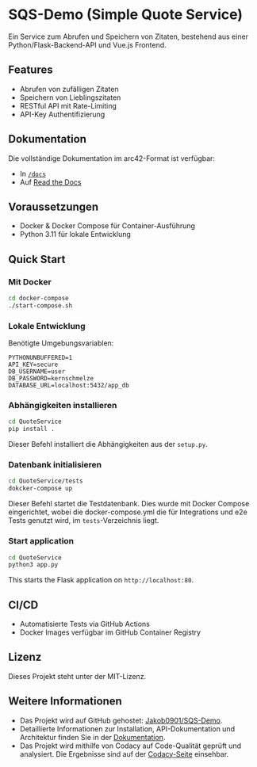 # SQS-Demo (Simple Quote Service)

Ein Service zum Abrufen und Speichern von Zitaten, bestehend aus einer Python/Flask-Backend-API und Vue.js Frontend.

## Features

- Abrufen von zufälligen Zitaten
- Speichern von Lieblingszitaten
- RESTful API mit Rate-Limiting
- API-Key Authentifizierung

## Dokumentation

Die vollständige Dokumentation im arc42-Format ist verfügbar:

- In [`/docs`](https://sqs-demo.readthedocs.io/en/latest/arc42/arc42-documentation-EN/#)
- Auf [Read the Docs](https://sqs-demo.readthedocs.io/)

## Voraussetzungen

- Docker & Docker Compose für Container-Ausführung
- Python 3.11 für lokale Entwicklung

## Quick Start

### Mit Docker

```bash
cd docker-compose
./start-compose.sh
```

### Lokale Entwicklung

Benötigte Umgebungsvariablen:

```env
PYTHONUNBUFFERED=1
API_KEY=secure
DB_USERNAME=user
DB_PASSWORD=kernschmelze
DATABASE_URL=localhost:5432/app_db
```

### Abhängigkeiten installieren

```bash
cd QuoteService
pip install .
```

Dieser Befehl installiert die Abhängigkeiten aus der `setup.py`.

### Datenbank initialisieren

```bash
cd QuoteService/tests
dokcker-compose up
```

Dieser Befehl startet die Testdatenbank. 
Dies wurde mit Docker Compose eingerichtet, wobei die docker-compose.yml die für Integrations und e2e Tests genutzt wird, im `tests`-Verzeichnis liegt.

### Start application

```bash
cd QuoteService
python3 app.py
```

This starts the Flask application on `http://localhost:80`.

## CI/CD

- Automatisierte Tests via GitHub Actions
- Docker Images verfügbar im GitHub Container Registry

## Lizenz

Dieses Projekt steht unter der MIT-Lizenz.

## Weitere Informationen

- Das Projekt wird auf GitHub gehostet: [Jakob0901/SQS-Demo](https://github.com/Jakob0901/SQS-Demo).
- Detaillierte Informationen zur Installation, API-Dokumentation und Architektur finden Sie in der [Dokumentation](https://sqs-demo.readthedocs.io/).
- Das Projekt wird mithilfe von Codacy auf Code-Qualität geprüft und analysiert. Die Ergebnisse sind auf der [Codacy-Seite](https://app.codacy.com/gh/Jakob0901/SQS-Demo/dashboard/) einsehbar.
